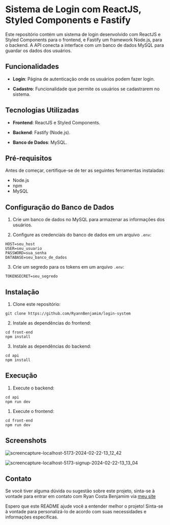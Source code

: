 # Sistema de Login com ReactJS, Styled Components e Fastify

Este repositório contém um sistema de login desenvolvido com ReactJS e Styled Components para o frontend, e Fastify um framework Node.js, para o backend. A API conecta a interface com um banco de dados MySQL para guardar os dados dos usuários.

## Funcionalidades

- **Login**: Página de autenticação onde os usuários podem fazer login.

- **Cadastro**: Funcionalidade que permite os usuários se cadastrarem no sistema.

## Tecnologias Utilizadas

- **Frontend**: ReactJS e Styled Components.

- **Backend**: Fastify (Node.js).

- **Banco de Dados**: MySQL.

## Pré-requisitos

Antes de começar, certifique-se de ter as seguintes ferramentas instaladas:

- Node.js
- npm
- MySQL

## Configuração do Banco de Dados

1. Crie um banco de dados no MySQL para armazenar as informações dos usuários.

2. Configure as credenciais do banco de dados em um arquivo `.env`:

```env
HOST=seu_host
USER=seu_usuario
PASSWORD=sua_senha
DATABASE=seu_banco_de_dados
```

3. Crie um segredo para os tokens em um arquivo `.env`:

```env
TOKENSECRET=seu_segredo
```

## Instalação

1. Clone este repositório:

```
git clone https://github.com/RyannBenjamim/login-system
```

2. Instale as dependências do frontend:

```
cd front-end
npm install
```

3. Instale as dependências do backend:

```
cd api
npm install
```

## Execução

1. Execute o backend:

```
cd api
npm run dev
```

1. Execute o frontend:

```
cd front-end
npm run dev
```

## Screenshots

![screencapture-localhost-5173-2024-02-22-13_12_42](https://github.com/RyannBenjamim/login-system/assets/87036259/c0a0904c-607b-4b8c-9f16-5a462a35d21b)

![screencapture-localhost-5173-signup-2024-02-22-13_13_04](https://github.com/RyannBenjamim/login-system/assets/87036259/b5db0f92-ac21-4a9f-b3e9-336a5ad3dee9)

## Contato

Se você tiver alguma dúvida ou sugestão sobre este projeto, sinta-se à vontade para entrar em contato com Ryan Costa Benjamim via [meu site](https://ryancostaportfolio.netlify.app/)

Espero que este README ajude você a entender melhor o projeto! Sinta-se à vontade para personalizá-lo de acordo com suas necessidades e informações específicas.
